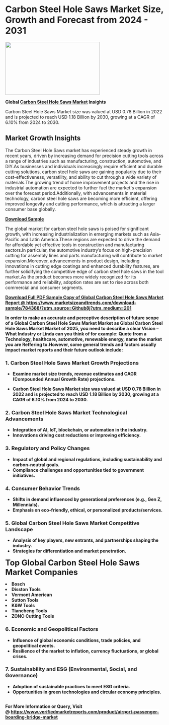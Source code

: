 <H1>Carbon Steel Hole Saws Market Size, Growth and Forecast from 2024 - 2031</H1><img class="aligncenter size-medium wp-image-584254" src="https://thirdeyenews.in/wp-content/uploads/2024/09/Global-Market-Research-300x168.jpeg" alt="" width="300" height="168" /><p><strong>Global&nbsp;<a href="https://www.marketsizeandtrends.com/download-sample/784388/?utm_source=Github8j?utm_medium=201">Carbon Steel Hole Saws Market</a> Insights</strong></p><p>Carbon Steel Hole Saws Market size was valued at USD 0.78 Billion in 2022 and is projected to reach USD 1.18 Billion by 2030, growing at a CAGR of 6.10% from 2024 to 2030.</p><p><h2>Market Growth Insights</h2> <p>The Carbon Steel Hole Saws market has experienced steady growth in recent years, driven by increasing demand for precision cutting tools across a range of industries such as manufacturing, construction, automotive, and DIY.As businesses and individuals increasingly require efficient and durable cutting solutions, carbon steel hole saws are gaining popularity due to their cost-effectiveness, versatility, and ability to cut through a wide variety of materials.The growing trend of home improvement projects and the rise in industrial automation are expected to further fuel the market's expansion over the forecast period.Additionally, with advancements in material technology, carbon steel hole saws are becoming more efficient, offering improved longevity and cutting performance, which is attracting a larger consumer base globally.</p> <p><strong><a href="#">Download Sample</a></strong></p> <p>The global market for carbon steel hole saws is poised for significant growth, with increasing industrialization in emerging markets such as Asia-Pacific and Latin America.These regions are expected to drive the demand for affordable yet effective tools in construction and manufacturing sectors.In particular, the automotive industry’s focus on high-precision cutting for assembly lines and parts manufacturing will contribute to market expansion.Moreover, advancements in product design, including innovations in cutting edge coatings and enhanced durability features, are further solidifying the competitive edge of carbon steel hole saws in the tool market.As the product becomes more widely recognized for its performance and reliability, adoption rates are set to rise across both commercial and consumer segments.<p><strong><a href="#"></p><p><span class=""><strong>Download Full PDF Sample Copy of Global Carbon Steel Hole Saws Market Report</strong> @ <a href="https://www.marketsizeandtrends.com/download-sample/784388/?utm_source=Github8j?utm_medium=201" target="_blank">https://www.marketsizeandtrends.com/download-sample/784388/?utm_source=Github8j?utm_medium=201</a></span></p><p>In order to make an accurate and perceptive description of future scope of a Global&nbsp;Carbon Steel Hole Saws Market Market as Global&nbsp;Carbon Steel Hole Saws Market Market of 2025, you need to describe a clear Vision &ndash; What Industry or Linda can you think of for example: Quote from a Technology, healthcare, automotive, renewable energy, name the market you are Reffering to.However, some general trends and factors usually impact market reports and their future outlook include:</p><h3>1.&nbsp;<strong>Carbon Steel Hole Saws Market Growth Projections</strong></h3><ul><li>Examine market size trends, revenue estimates and CAGR (Compounded Annual Growth Rate) projections.</li><li><p>Carbon Steel Hole Saws Market size was valued at USD 0.78 Billion in 2022 and is projected to reach USD 1.18 Billion by 2030, growing at a CAGR of 6.10% from 2024 to 2030.</p></li></ul><h3>2.&nbsp;<strong>Carbon Steel Hole Saws Market Technological Advancements</strong></h3><ul><li>Integration of AI, IoT, blockchain, or automation in the industry.</li><li>Innovations driving cost reductions or improving efficiency.</li></ul><h3>3.&nbsp;<strong>Regulatory and Policy Changes</strong></h3><ul><li>Impact of global and regional regulations, including sustainability and carbon-neutral goals.</li><li>Compliance challenges and opportunities tied to government initiatives.</li></ul><h3>4.&nbsp;<strong>Consumer Behavior Trends</strong></h3><ul><li>Shifts in demand influenced by generational preferences (e.g., Gen Z, Millennials).</li><li>Emphasis on eco-friendly, ethical, or personalized products/services.</li></ul><h3>5.&nbsp;<strong>Global Carbon Steel Hole Saws Market Competitive Landscape</strong></h3><ul><li>Analysis of key players, new entrants, and partnerships shaping the industry.</li><li>Strategies for differentiation and market penetration.</li></ul><p data-pm-slice="1 1 []"><span style="color: inherit; font-family: inherit; font-size: 25px;">Top Global Carbon Steel Hole Saws Market Companies</span></p><div class="" data-test-id=""><p><li>Bosch</li><li> Disston Tools</li><li> Vermont American</li><li> Sutton Tools</li><li> K&W Tools</li><li> Tiancheng Tools</li><li> ZONO Cutting Tools</li></p></div><h3>6.&nbsp;<strong>Economic and Geopolitical Factors</strong></h3><ul><li>Influence of global economic conditions, trade policies, and geopolitical events.</li><li>Resilience of the market to inflation, currency fluctuations, or global crises.</li></ul><h3>7.&nbsp;<strong>Sustainability and ESG (Environmental, Social, and Governance)</strong></h3><ul><li>Adoption of sustainable practices to meet ESG criteria.</li><li>Opportunities in green technologies and circular economy principles.</li></ul><h2><strong style="font-size: 14px;">For More Information or Query, Visit @&nbsp;</strong><a style="background-color: #ffffff; font-size: 14px;" href="https://www.marketsizeandtrends.com/report/carbon-steel-hole-saws-market/" target="_blank">https://www.verifiedmarketreports.com/product/airport-passenger-boarding-bridge-market</a></h2>